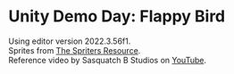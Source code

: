 # Unity Demo Day: Flappy Bird
Using editor version 2022.3.56f1.  
Sprites from [The Spriters Resource](https://www.spriters-resource.com/mobile/flappybird/sheet/59894/).  
Reference video by Sasquatch B Studios on [YouTube](https://www.youtube.com/watch?v=hKGzSYXPQwY&ab_channel=SasquatchBStudios).  

